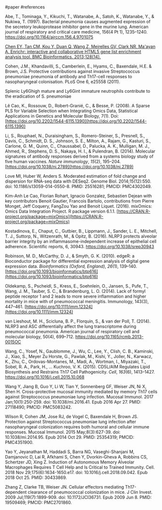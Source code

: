 #paper #references

Abe, T., Tominaga, Y., Kikuchi, T., Watanabe, A., Satoh, K., Watanabe, Y., & Nukiwa, T. (1997). Bacterial pneumonia causes augmented expression of the secretory leukoprotease inhibitor gene in the murine lung. American journal of respiratory and critical care medicine, 156(4 Pt 1), 1235–1240. https://doi.org/10.1164/ajrccm.156.4.9701075

[Chen EY, Tan CM, Kou Y, Duan Q, Wang Z, Meirelles GV, Clark NR, Ma'ayan A. Enrichr: interactive and collaborative HTML5 gene list enrichment analysis tool. BMC Bioinformatics. 2013;128(14).](https://www.ncbi.nlm.nih.gov/pubmed/23586463)

Cohen, J.M., Khandavilli, S., Camberlein, E., Hyams, C., Baxendale, H.E. & Brown, J.S. Protective contributions against invasive Streptococcus pneumoniae pneumonia of antibody and Th17-cell responses to nasopharyngeal colonisation. PLoS One 6, e25558 (2011).

Splenic Ly6Ghigh mature and Ly6Gint immature neutrophils contribute to the eradication of S. pneumoniae

Lê Cao, K., Rossouw, D., Robert-Granié, C., & Besse, P. (2008). A Sparse PLS for Variable Selection when Integrating Omics Data, Statistical Applications in Genetics and Molecular Biology, 7(1). Doi: [https://doi.org/10.2202/1544-6115.1390](https://doi.org/10.2202/1544-6115.1390)

Li, S., Rouphael, N., Duraisingham, S., Romero-Steiner, S., Presnell, S., Davis, C., Schmidt, D. S., Johnson, S. E., Milton, A., Rajam, G., Kasturi, S., Carlone, G. M., Quinn, C., Chaussabel, D., Palucka, A. K., Mulligan, M. J., Ahmed, R., Stephens, D. S., Nakaya, H. I., & Pulendran, B. (2014). Molecular signatures of antibody responses derived from a systems biology study of five human vaccines. _Nature immunology_, _15_(2), 195–204. [https://doi.org/10.1038/ni.2789](https://doi.org/10.1038/ni.2789)

Love MI, Huber W, Anders S. Moderated estimation of fold change and dispersion for RNA-seq data with DESeq2. Genome Biol. 2014;15(12):550. doi: 10.1186/s13059-014-0550-8. PMID: 25516281; PMCID: PMC4302049.

Kim-Anh Le Cao, Florian Rohart, Ignacio Gonzalez, Sebastien Dejean with key contributors Benoit Gautier, Francois Bartolo, contributions from Pierre Monget, Jeff Coquery, FangZou Yao and Benoit Liquet. (2016). mixOmics: Omics  Data Integration Project. R package version 6.1.1. [https://CRAN.R-project.org/package=mixOmics](https://CRAN.R-project.org/package=mixOmics)

Kostadinova, E., Chaput, C., Gutbier, B., Lippmann, J., Sander, L. E., Mitchell, T. J., Suttorp, N., Witzenrath, M., & Opitz, B. (2016). NLRP3 protects alveolar barrier integrity by an inflammasome-independent increase of epithelial cell adherence. Scientific reports, 6, 30943. https://doi.org/10.1038/srep30943

Robinson, M. D., McCarthy, D. J., & Smyth, G. K. (2010). edgeR: a Bioconductor package for differential expression analysis of digital gene expression data. _Bioinformatics (Oxford, England)_, _26_(1), 139–140. [https://doi.org/10.1093/bioinformatics/btp616](https://doi.org/10.1093/bioinformatics/btp616)

Oldekamp, S., Pscheidl, S., Kress, E., Soehnlein, O., Jansen, S., Pufe, T., Wang, J. M., Tauber, S. C., & Brandenburg, L. O. (2014). Lack of formyl peptide receptor 1 and 2 leads to more severe inflammation and higher mortality in mice with of pneumococcal meningitis. Immunology, 143(3), 447–461. [https://doi.org/10.1111/imm.12324](https://doi.org/10.1111/imm.12324)

van Lieshout, M. H., Scicluna, B. P., Florquin, S., & van der Poll, T. (2014). NLRP3 and ASC differentially affect the lung transcriptome during pneumococcal pneumonia. American journal of respiratory cell and molecular biology, 50(4), 699–712. https://doi.org/10.1165/rcmb.2013-0015OC

Wang, C., Yosef, N., Gaublomme, J., Wu, C., Lee, Y., Clish, C. B., Kaminski, J., Xiao, S., Meyer Zu Horste, G., Pawlak, M., Kishi, Y., Joller, N., Karwacz, K., Zhu, C., Ordovas-Montanes, M., Madi, A., Wortman, I., Miyazaki, T., Sobel, R. A., Park, H., … Kuchroo, V. K. (2015). CD5L/AIM Regulates Lipid Biosynthesis and Restrains Th17 Cell Pathogenicity. _Cell_, _163_(6), 1413–1427. https://doi.org/10.1016/j.cell.2015.10.068

Wang Y, Jiang B, Guo Y, Li W, Tian Y, Sonnenberg GF, Weiser JN, Ni X, Shen H. Cross-protective mucosal immunity mediated by memory Th17 cells against Streptococcus pneumoniae lung infection. Mucosal Immunol. 2017 Jan;10(1):250-259. doi: 10.1038/mi.2016.41. Epub 2016 Apr 27. PMID: 27118490; PMCID: PMC5083242.

Wilson R, Cohen JM, Jose RJ, de Vogel C, Baxendale H, Brown JS. Protection against Streptococcus pneumoniae lung infection after nasopharyngeal colonization requires both humoral and cellular immune responses. Mucosal Immunol. 2015 May;8(3):627-39. doi: 10.1038/mi.2014.95. Epub 2014 Oct 29. PMID: 25354319; PMCID: PMC4351900.

Yao Y, Jeyanathan M, Haddadi S, Barra NG, Vaseghi-Shanjani M, Damjanovic D, Lai R, Afkhami S, Chen Y, Dvorkin-Gheva A, Robbins CS, Schertzer JD, Xing Z. Induction of Autonomous Memory Alveolar Macrophages Requires T Cell Help and Is Critical to Trained Immunity. Cell. 2018 Nov 29;175(6):1634-1650.e17. doi: 10.1016/j.cell.2018.09.042. Epub 2018 Oct 25. PMID: 30433869.

Zhang Z, Clarke TB, Weiser JN. Cellular effectors mediating Th17-dependent clearance of pneumococcal colonization in mice. J Clin Invest. 2009 Jul;119(7):1899-909. doi: 10.1172/JCI36731. Epub 2009 Jun 8. PMID: 19509469; PMCID: PMC2701860.